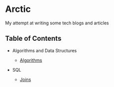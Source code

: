 # Arctic
My attempt at writing some tech blogs and articles

## Table of Contents

- Algorithms and Data Structures
    - [Algorithms](algorithms/Readme.md)
    <!-- - [Data Structures](data-structures/README.md) -->

- SQL
    - [Joins](sql/joins.md)
